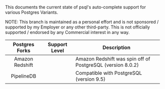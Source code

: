 This documents the current state of psql's auto-complete support for various Postgres Variants.

NOTE: This branch is maintained as a personal effort and is not sponsored / supported by my Employer or any other third-party. This is not officially supported / endorsed by any Commercial interest in any way.

Postgres Forks | Support Level | Description
:-------------:| ------------- | -----------
Amazon Redshift | | Amazon Redshift was spin off of PostgreSQL (version 8.0.2)
PipelineDB | | Compatible with PostgreSQL (version 9.5)
